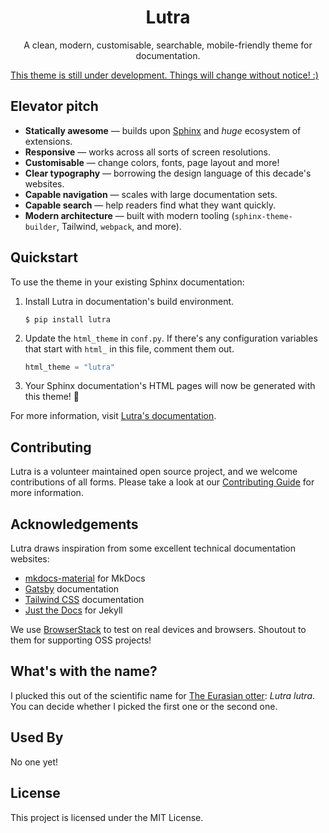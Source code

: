 <h1 align="center">Lutra</h1>
<p align="center">A clean, modern, customisable, searchable, mobile-friendly theme for documentation.</p>
<a href="https://pradyunsg.me/lutra/">
  <!-- <img align="center" src="https://github.com/pradyunsg/lutra/raw/main/docs/_static/demo.png" alt="Demo image"> -->
  <p>This theme is still under development. Things will change without notice! :)</p>
</a>

## Elevator pitch

<!-- start elevator-pitch -->

- **Statically awesome** — builds upon [Sphinx] and _huge_ ecosystem of extensions.
- **Responsive** — works across all sorts of screen resolutions.
- **Customisable** — change colors, fonts, page layout and more!
- **Clear typography** — borrowing the design language of this decade's websites.
- **Capable navigation** — scales with large documentation sets.
- **Capable search** — help readers find what they want quickly.
- **Modern architecture** — built with modern tooling (`sphinx-theme-builder`, Tailwind, `webpack`, and more).

[sphinx]: https://www.sphinx-doc.org/

<!-- end elevator-pitch -->

## Quickstart

<!-- start quickstart -->

To use the theme in your existing Sphinx documentation:

1. Install Lutra in documentation's build environment.

   ```console
   $ pip install lutra
   ```

1. Update the `html_theme` in `conf.py`. If there's any configuration variables that start with `html_` in this file, comment them out.

   ```py
   html_theme = "lutra"
   ```

1. Your Sphinx documentation's HTML pages will now be generated with this theme! 🎉

[pypi]: https://pypi.org/project/lutra/

<!-- end quickstart -->

For more information, visit [Lutra's documentation][quickstart-docs].

[quickstart-docs]: https://pradyunsg.me/lutra/quick-start/

## Contributing

Lutra is a volunteer maintained open source project, and we welcome contributions of all forms. Please take a look at our [Contributing Guide](https://pradyunsg.me/lutra/project/) for more information.

## Acknowledgements

Lutra draws inspiration from some excellent technical documentation websites:

- [mkdocs-material] for MkDocs
- [Gatsby] documentation
- [Tailwind CSS] documentation
- [Just the Docs] for Jekyll

We use [BrowserStack] to test on real devices and browsers. Shoutout to them for supporting OSS projects!

[mkdocs-material]: https://squidfunk.github.io/mkdocs-material/
[just the docs]: https://just-the-docs.github.io/just-the-docs/
[gatsby]: https://www.gatsbyjs.com/docs/
[tailwind css]: https://tailwindcss.com/docs
[browserstack]: https://browserstack.com/
[sphinx]: https://www.sphinx-doc.org/

## What's with the name?

I plucked this out of the scientific name for [The Eurasian otter](https://en.wikipedia.org/wiki/Eurasian_otter): _Lutra lutra_. You can decide whether I picked the first one or the second one.

## Used By

No one yet!

## License

This project is licensed under the MIT License.
